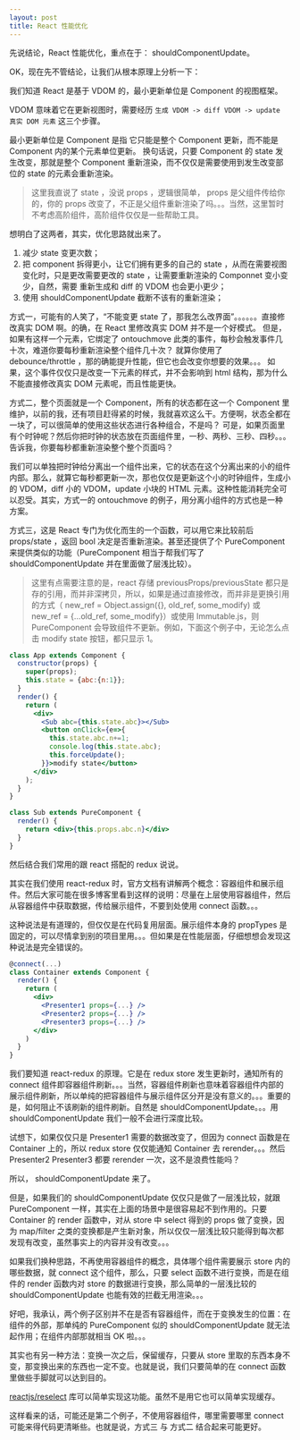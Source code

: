 ```yaml
---
layout: post
title: React 性能优化
---
```


先说结论，React 性能优化，重点在于： shouldComponentUpdate。

OK，现在先不管结论，让我们从根本原理上分析一下：

我们知道 React 是基于 VDOM 的，最小更新单位是 Component 的视图框架。

VDOM 意味着它在更新视图时，需要经历 `生成 VDOM -> diff VDOM -> update 真实 DOM 元素` 这三个步骤。

最小更新单位是 Component 是指 它只能是整个 Component 更新，而不能是 Component 内的某个元素单位更新。
换句话说，只要 Component 的 state 发生改变，那就是整个 Component 重新渲染，而不仅仅是需要使用到发生改变部位的 state 的元素会重新渲染。

> 这里我直说了 state ，没说 props ，逻辑很简单， props 是父组件传给你的，你的 props 改变了，不正是父组件重新渲染了吗。。。当然，这里暂时不考虑高阶组件，高阶组件仅仅是一些帮助工具。

想明白了这两者，其实，优化思路就出来了。

1. 减少 state 变更次数；
2. 把 component 拆得更小，让它们拥有更多的自己的 state ，从而在需要视图变化时，只是更改需要更改的 state ，让需要重新渲染的 Componnet 变小变少，自然，需要 重新生成和 diff 的 VDOM 也会更小更少；
3. 使用 shouldComponentUpdate 截断不该有的重新渲染；

方式一，可能有的人笑了，“不能变更 state 了，那我怎么改界面”。。。。。。直接修改真实 DOM 啊。的确，在 React 里修改真实 DOM 并不是一个好模式。
但是，如果有这样一个元素，它绑定了 ontouchmove 此类的事件，每秒会触发事件几十次，难道你要每秒重新渲染整个组件几十次？
就算你使用了 debounce/throttle ，那的确能提升性能，但它也会改变你想要的效果。。。
如果，这个事件仅仅只是改变一下元素的样式，并不会影响到 html 结构，那为什么不能直接修改真实 DOM 元素呢，而且性能更快。

方式二，整个页面就是一个 Component，所有的状态都在这一个 Component 里维护，以前的我，还有项目赶得紧的时候，我就喜欢这么干。方便啊，状态全都在一块了，可以很简单的使用这些状态进行各种组合，不是吗？
可是，如果页面里有个时钟呢？然后你把时钟的状态放在页面组件里，一秒、两秒、三秒、四秒。。。告诉我，你要每秒都重新渲染整个整个页面吗？

我们可以单独把时钟给分离出一个组件出来，它的状态在这个分离出来的小的组件内部。那么，就算它每秒都更新一次，那也仅仅是更新这个小的时钟组件，生成小的 VDOM，diff 小的 VDOM，update 小块的 HTML 元素。这种性能消耗完全可以忍受。其实，方式一的 ontouchmove 的例子，用分离小组件的方式也是一种方案。

方式三，这是 React 专门为优化而生的一个函数，可以用它来比较前后 props/state ，返回 bool 决定是否重新渲染。甚至还提供了个 PureComponent 来提供类似的功能（PureComponent 相当于帮我们写了 shouldComponentUpdate 并在里面做了层浅比较）。

> 这里有点需要注意的是，react 存储 previousProps/previousState 都只是存的引用，而并非深拷贝，所以，如果是通过直接修改，而并非是更换引用的方式（ new_ref = Object.assign({}, old_ref, some_modify) 或 new_ref = {...old_ref, some_modify}）或使用 Immutable.js，则 PureComponent 会导致组件不更新。例如，下面这个例子中，无论怎么点击 modify state 按钮，都只显示 1。

```jsx
class App extends Component {
  constructor(props) {
    super(props);
    this.state = {abc:{n:1}};
  }
  render() {
    return (
      <div>
        <Sub abc={this.state.abc}></Sub>
        <button onClick={e=>{
          this.state.abc.n+=1;
          console.log(this.state.abc);
          this.forceUpdate();
        }}>modify state</button>
      </div>
    );
  }
}

class Sub extends PureComponent {
  render() {
    return <div>{this.props.abc.n}</div>
  }
}
```

然后结合我们常用的跟 react 搭配的 redux 说说。

其实在我们使用 react-redux 时，官方文档有讲解两个概念：容器组件和展示组件。然后大家可能在很多博客里看到这样的说明：尽量在上层使用容器组件，然后从容器组件中获取数据，传给展示组件，不要到处使用 connect 函数。。。

这种说法是有道理的，但仅仅是在代码复用层面。展示组件本身的 propTypes 是固定的，可以尽情拿到别的项目里用。。。但如果是在性能层面，仔细想想会发现这种说法是完全错误的。

```jsx
@connect(...)
class Container extends Component {
  render() {
    return (
      <div>
        <Presenter1 props={...} />
        <Presenter2 props={...} />
        <Presenter3 props={...} />
      </div>
    )
  }
}
```

我们要知道 react-redux 的原理。它是在 redux store 发生更新时，通知所有的 connect 组件即容器组件刷新。。。当然，容器组件刷新也意味着容器组件内部的展示组件刷新，所以单纯的把容器组件与展示组件区分开是没有意义的。。。重要的是，如何阻止不该刷新的组件刷新。自然是 shouldComponentUpdate。。。用 shouldComponentUpdate 我们一般不会进行深度比较。

试想下，如果仅仅只是 Presenter1 需要的数据改变了，但因为 connect 函数是在 Container 上的，所以 redux store 仅仅能通知 Container 去 rerender。。。然后 Presenter2 Presenter3 都要 rerender 一次，这不是浪费性能吗？ 

所以， shouldComponentUpdate 来了。

但是，如果我们的 shouldComponentUpdate 仅仅只是做了一层浅比较，就跟 PureComponent 一样，其实在上面的场景中是很容易起不到作用的。只要 Container 的 render 函数中，对从 store 中 select 得到的 props 做了变换，因为 map/filter 之类的变换都是产生新对象，所以仅仅一层浅比较只能得到每次都发现有改变，虽然事实上的内容并没有改变。。。

如果我们换种思路，不再使用容器组件的概念，具体哪个组件需要展示 store 内的哪些数据，就 connect 这个组件，那么，只要 select 函数不进行变换，而是在组件的 render 函数内对 store 的数据进行变换，那么简单的一层浅比较的 shouldComponentUpdate 也能有效的拦截无用渲染。。。

好吧，我承认，两个例子区别并不在是否有容器组件，而在于变换发生的位置：在组件的外部，那单纯的 PureComponent 似的 shouldComponentUpdate 就无法起作用；在组件内部那就相当 OK 啦。。。

其实也有另一种方法：变换一次之后，保留缓存，只要从 store 里取的东西本身不变，那变换出来的东西也一定不变。也就是说，我们只要简单的在 connect 函数里做些手脚就可以达到目的。

[reactjs/reselect](https://github.com/reactjs/reselect) 库可以简单实现这功能。虽然不是用它也可以简单实现缓存。

这样看来的话，可能还是第二个例子，不使用容器组件，哪里需要哪里 connect 可能来得代码更清晰些。也就是说，方式三 与 方式二 结合起来可能更好。
